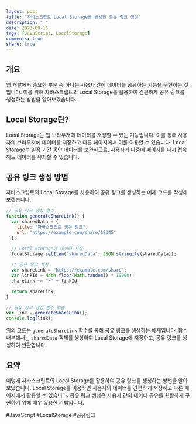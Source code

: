 ```yaml
---
layout: post
title: "자바스크립트 Local Storage를 활용한 공유 링크 생성"
description: " "
date: 2023-09-15
tags: [JavaScript, LocalStorage]
comments: true
share: true
---
```


## 개요
웹 개발에서 중요한 부분 중 하나는 사용자 간에 데이터를 공유하는 기능을 구현하는 것입니다. 이를 위해 자바스크립트의 Local Storage를 활용하여 간편하게 공유 링크를 생성하는 방법을 알아보겠습니다.

## Local Storage란?
Local Storage는 웹 브라우저에 데이터를 저장할 수 있는 기능입니다. 이를 통해 사용자의 브라우저에 데이터를 저장하고 다른 페이지에서 이를 이용할 수 있습니다. Local Storage는 일정 기간 동안 데이터를 보관하므로, 사용자가 나중에 페이지를 다시 접속해도 데이터를 유지할 수 있습니다.

## 공유 링크 생성 방법
자바스크립트의 Local Storage를 사용하여 공유 링크를 생성하는 예제 코드를 작성해보겠습니다.

```javascript
// 공유 링크 생성 함수
function generateShareLink() {
  var sharedData = {
    title: "자바스크립트 공유 링크",
    url: "https://example.com/share/12345"
  };

  // Local Storage에 데이터 저장
  localStorage.setItem("sharedData", JSON.stringify(sharedData));

  // 공유 링크 생성
  var shareLink = "https://example.com/share";
  var linkId = Math.floor(Math.random() * 10000);
  shareLink += "/" + linkId;

  return shareLink;
}

// 공유 링크 생성 함수 호출
var link = generateShareLink();
console.log(link);
```

위의 코드는 `generateShareLink` 함수를 통해 공유 링크를 생성하는 예제입니다. 함수 내부에서는 `sharedData` 객체를 생성하여 Local Storage에 저장하고, 공유 링크를 생성하여 반환합니다.

## 요약
이렇게 자바스크립트의 Local Storage를 활용하여 공유 링크를 생성하는 방법을 알아보았습니다. Local Storage를 이용하면 사용자의 데이터를 간편하게 저장하고 다른 페이지에서 활용할 수 있습니다. 공유 링크 생성은 사용자 간의 데이터 공유를 원활하게 구현하기 위해 매우 유용한 기법입니다.

#JavaScript #LocalStorage #공유링크
